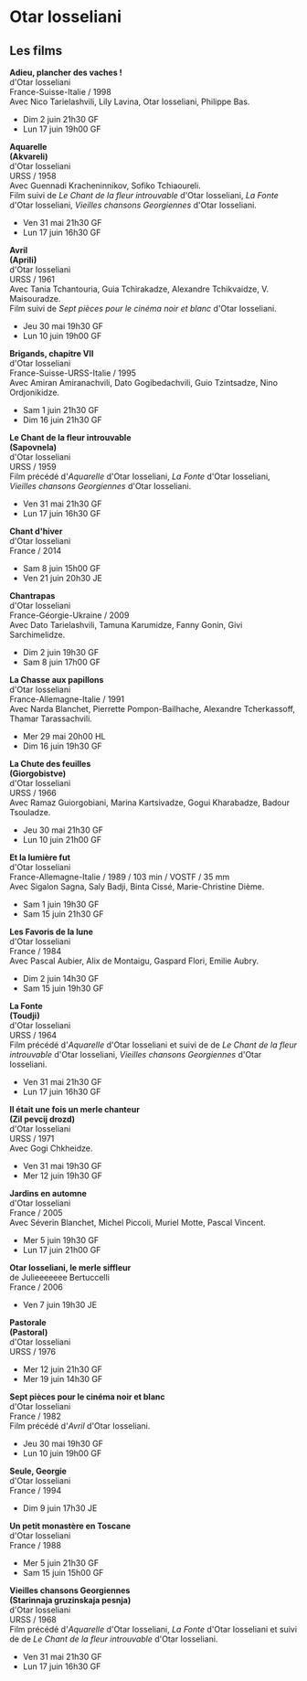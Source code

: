 # Otar Iosseliani

## Les films

**Adieu, plancher des vaches !**  
d'Otar Iosseliani  
France-Suisse-Italie / 1998  
Avec Nico Tarielashvili, Lily Lavina, Otar Iosseliani, Philippe Bas.

- Dim 2 juin 21h30 GF  
- Lun 17 juin 19h00 GF

**Aquarelle**  
**(Akvareli)**  
d'Otar Iosseliani  
URSS / 1958  
Avec Guennadi Kracheninnikov, Sofiko Tchiaoureli.  
Film suivi de _Le Chant de la fleur introuvable_ d'Otar Iosseliani, _La Fonte_ d'Otar Iosseliani, _Vieilles chansons Georgiennes_ d'Otar Iosseliani.

- Ven 31 mai 21h30 GF  
- Lun 17 juin 16h30 GF

**Avril**  
**(Aprili)**  
d'Otar Iosseliani  
URSS / 1961  
Avec Tania Tchantouria, Guia Tchirakadze, Alexandre Tchikvaidze, V. Maisouradze.  
Film suivi de _Sept pièces pour le cinéma noir et blanc_ d'Otar Iosseliani.

- Jeu 30 mai 19h30 GF  
- Lun 10 juin 19h00 GF

**Brigands, chapitre VII**  
d'Otar Iosseliani  
France-Suisse-URSS-Italie / 1995  
Avec Amiran Amiranachvili, Dato Gogibedachvili, Guio Tzintsadze, Nino Ordjonikidze.

- Sam 1 juin 21h30 GF  
- Dim 16 juin 21h30 GF

**Le Chant de la fleur introuvable**  
**(Sapovnela)**  
d'Otar Iosseliani  
URSS / 1959  
Film précédé d'_Aquarelle_ d'Otar Iosseliani, _La Fonte_ d'Otar Iosseliani, _Vieilles chansons Georgiennes_ d'Otar Iosseliani.

- Ven 31 mai 21h30 GF  
- Lun 17 juin 16h30 GF

**Chant d'hiver**  
d'Otar Iosseliani  
France / 2014

- Sam 8 juin 15h00 GF  
- Ven 21 juin 20h30 JE

**Chantrapas**  
d'Otar Iosseliani  
France-Géorgie-Ukraine / 2009  
Avec Dato Tarielashvili, Tamuna Karumidze, Fanny Gonin, Givi Sarchimelidze.

- Dim 2 juin 19h30 GF  
- Sam 8 juin 17h00 GF

**La Chasse aux papillons**  
d'Otar Iosseliani  
France-Allemagne-Italie / 1991  
Avec Narda Blanchet, Pierrette Pompon-Bailhache, Alexandre Tcherkassoff, Thamar Tarassachvili.

- Mer 29 mai 20h00 HL  
- Dim 16 juin 19h30 GF

**La Chute des feuilles**  
**(Giorgobistve)**  
d'Otar Iosseliani  
URSS / 1966  
Avec Ramaz Guiorgobiani, Marina Kartsivadze, Gogui Kharabadze, Badour Tsouladze.

- Jeu 30 mai 21h30 GF  
- Lun 10 juin 21h00 GF

**Et la lumière fut**  
d'Otar Iosseliani  
France-Allemagne-Italie / 1989 / 103 min / VOSTF / 35 mm  
Avec Sigalon Sagna, Saly Badji, Binta Cissé, Marie-Christine Dième.

- Sam 1 juin 19h30 GF  
- Sam 15 juin 21h30 GF

**Les Favoris de la lune**  
d'Otar Iosseliani  
France / 1984  
Avec Pascal Aubier, Alix de Montaigu, Gaspard Flori, Emilie Aubry.

- Dim 2 juin 14h30 GF  
- Sam 15 juin 19h30 GF

**La Fonte**  
**(Toudji)**  
d'Otar Iosseliani  
URSS / 1964  
Film précédé d'_Aquarelle_ d'Otar Iosseliani et suivi de de _Le Chant de la fleur introuvable_ d'Otar Iosseliani, _Vieilles chansons Georgiennes_ d'Otar Iosseliani.

- Ven 31 mai 21h30 GF  
- Lun 17 juin 16h30 GF

**Il était une fois un merle chanteur**  
**(Zil pevcij drozd)**  
d'Otar Iosseliani  
URSS / 1971  
Avec Gogi Chkheidze.

- Ven 31 mai 19h30 GF  
- Mer 12 juin 19h30 GF

**Jardins en automne**  
d'Otar Iosseliani  
France / 2005  
Avec Séverin Blanchet, Michel Piccoli, Muriel Motte, Pascal Vincent.

- Mer 5 juin 19h30 GF  
- Lun 17 juin 21h00 GF

**Otar Iosseliani, le merle siffleur**  
de Julieeeeeee Bertuccelli  
France / 2006

- Ven 7 juin 19h30 JE

**Pastorale**  
**(Pastoral)**  
d'Otar Iosseliani  
URSS / 1976

- Mer 12 juin 21h30 GF  
- Mer 19 juin 14h30 GF

**Sept pièces pour le cinéma noir et blanc**  
d'Otar Iosseliani  
France / 1982  
Film précédé d'_Avril_ d'Otar Iosseliani.

- Jeu 30 mai 19h30 GF  
- Lun 10 juin 19h00 GF

**Seule, Georgie**  
d'Otar Iosseliani  
France / 1994

- Dim 9 juin 17h30 JE

**Un petit monastère en Toscane**  
d'Otar Iosseliani  
France / 1988

- Mer 5 juin 21h30 GF  
- Sam 15 juin 15h00 GF

**Vieilles chansons Georgiennes**  
**(Starinnaja gruzinskaja pesnja)**  
d'Otar Iosseliani  
URSS / 1968  
Film précédé d'_Aquarelle_ d'Otar Iosseliani, _La Fonte_ d'Otar Iosseliani et suivi de de _Le Chant de la fleur introuvable_ d'Otar Iosseliani.

- Ven 31 mai 21h30 GF  
- Lun 17 juin 16h30 GF

